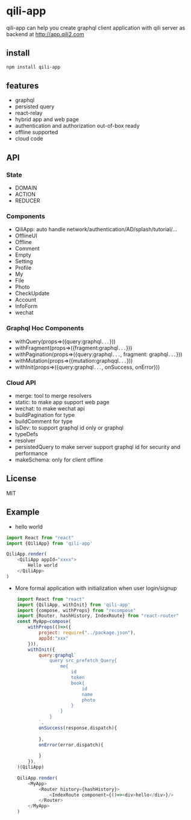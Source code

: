 # qili-app

qili-app can help you create graphql client application with qili server as backend at http://app.qili2.com

## install
```bash
npm install qili-app
```

## features
* graphql
* persisted query
* react-relay
* hybrid app and web page
* authentication and authorization out-of-box ready
* offline supported
* cloud code

## API

### State
* DOMAIN
* ACTION
* REDUCER

### Components
* QiliApp: auto handle network/authentication/AD/splash/tutorial/...
* OfflineUI
* Offline
* Comment
* Empty
* Setting
* Profile
* My
* File
* Photo
* CheckUpdate
* Account
* InfoForm
* wechat


### Graphql Hoc Components
* withQuery(props=>({query:graphql`...`}))
* withFragment(props=>({fragment:graphql`...`}))
* withPagination(props=>({query:graphql`...`, fragment: graphql`...`}))
* withMutation(props=>({mutation:graphqql`...`}))
* withInit(props=>({query:graphql`...`, onSuccess, onError}))

### Cloud API
* merge: tool to merge resolvers
* static: to make app support web page 
* wechat: to make wechat api
* buildPagination for type
* buildComment for type
* isDev: to support graphql id only or graphql
* typeDefs
* resolver
* persistedQuery to make server support graphql id for security and performance
* makeSchema: only for client offline
## License
MIT

## Example
* hello world
```javascript
import React from "react"
import {QiliApp} from 'qili-app'

QiliApp.render(
	<QiliApp appId="xxxx">
		Hello world
	</QiliApp>
)
```
	
* More formal application with initialization when user login/signup
```js
	import React from "react"
	import {QiliApp, withInit} from 'qili-app'
	import {compose, withProps} from "recompose"
	import {Router, hashHistory, IndexRoute} from "react-router"
	const MyApp=compose(
		withProps(()=>({
			project: require("../package.json"),
			appId:"xxx"
		})),
		withInit({
			query:graphql`
				query src_prefetch_Query{
					me{
						id
						token
						book{
							id
							name
							photo
						}
					}
				}
			`,
			onSuccess(response,dispatch){
				
			},
			onError(error,dispatch){
				
			}
		}),
	)(QiliApp)

	QiliApp.render(
		<MyApp>
			<Router history={hashHistory}>
				<IndexRoute component={()=><div>hello</div>}/>
			</Router>
		</MyApp>
	)
```